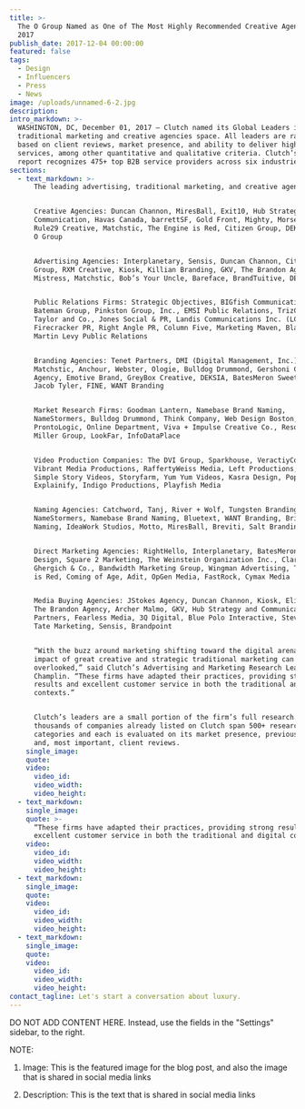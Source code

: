 ```yaml
---
title: >-
  The O Group Named as One of The Most Highly Recommended Creative Agencies in
  2017
publish_date: 2017-12-04 00:00:00
featured: false
tags:
  - Design
  - Influencers
  - Press
  - News
image: /uploads/unnamed-6-2.jpg
description:
intro_markdown: >-
  WASHINGTON, DC, December 01, 2017 – Clutch named its Global Leaders in the
  traditional marketing and creative agencies space. All leaders are ranked
  based on client reviews, market presence, and ability to deliver high-quality
  services, among other quantitative and qualitative criteria. Clutch’s annual
  report recognizes 475+ top B2B service providers across six industries.
sections:
  - text_markdown: >-
      The leading advertising, traditional marketing, and creative agencies are:


      Creative Agencies: Duncan Channon, MiresBall, Exit10, Hub Strategy and
      Communication, Havas Canada, barrettSF, Gold Front, Mighty, Morsekode,
      Rule29 Creative, Matchstic, The Engine is Red, Citizen Group, DEKSIA, The
      O Group


      Advertising Agencies: Interplanetary, Sensis, Duncan Channon, Citizen
      Group, RXM Creative, Kiosk, Killian Branding, GKV, The Brandon Agency,
      Mistress, Matchstic, Bob’s Your Uncle, Bareface, BrandTuitive, DEKSIA


      Public Relations Firms: Strategic Objectives, BIGfish Communications,
      Bateman Group, Pinkston Group, Inc., EMSI Public Relations, TrizCom PR,
      Taylor and Co., Jones Social & PR, Landis Communications Inc. (LCI),
      Firecracker PR, Right Angle PR, Column Five, Marketing Maven, Blaze PR,
      Martin Levy Public Relations


      Branding Agencies: Tenet Partners, DMI (Digital Management, Inc.),
      Matchstic, Anchour, Webster, Ologie, Bulldog Drummond, Gershoni Creative
      Agency, Emotive Brand, GreyBox Creative, DEKSIA, BatesMeron Sweet Design,
      Jacob Tyler, FINE, WANT Branding


      Market Research Firms: Goodman Lantern, Namebase Brand Naming,
      NameStormers, Bulldog Drummond, Think Company, Web Design Boston, Sensis,
      ProntoLogic, Online Department, Viva + Impulse Creative Co., Resound, The
      Miller Group, LookFar, InfoDataPlace


      Video Production Companies: The DVI Group, Sparkhouse, VeractiyColab,
      Vibrant Media Productions, RaffertyWeiss Media, Left Productions, Ydraw,
      Simple Story Videos, Storyfarm, Yum Yum Videos, Kasra Design, Pop Video,
      Explainify, Indigo Productions, Playfish Media


      Naming Agencies: Catchword, Tanj, River + Wolf, Tungsten Branding, Zinzin,
      NameStormers, Namebase Brand Naming, Bluetext, WANT Branding, Brighter
      Naming, IdeaWork Studios, Motto, MiresBall, Breviti, Salt Branding


      Direct Marketing Agencies: RightHello, Interplanetary, BatesMeron Sweet
      Design, Square 2 Marketing, The Weinstein Organization Inc., Clarke, Inc.,
      Ghergich & Co., Bandwidth Marketing Group, Wingman Advertising, The Engine
      is Red, Coming of Age, Adit, OpGen Media, FastRock, Cymax Media


      Media Buying Agencies: JStokes Agency, Duncan Channon, Kiosk, Elite SEM,
      The Brandon Agency, Archer Malmo, GKV, Hub Strategy and Communication, DMi
      Partners, Fearless Media, 3Q Digital, Blue Polo Interactive, Stevens &
      Tate Marketing, Sensis, Brandpoint


      “With the buzz around marketing shifting toward the digital arena, the
      impact of great creative and strategic traditional marketing can be
      overlooked,” said Clutch’s Advertising and Marketing Research Lead Kimmie
      Champlin. “These firms have adapted their practices, providing strong
      results and excellent customer service in both the traditional and digital
      contexts.”


      Clutch’s leaders are a small portion of the firm’s full research. The
      thousands of companies already listed on Clutch span 500+ research
      categories and each is evaluated on its market presence, previous work,
      and, most important, client reviews.
    single_image:
    quote:
    video:
      video_id:
      video_width:
      video_height:
  - text_markdown:
    single_image:
    quote: >-
      “These firms have adapted their practices, providing strong results and
      excellent customer service in both the traditional and digital contexts.”
    video:
      video_id:
      video_width:
      video_height:
  - text_markdown:
    single_image:
    quote:
    video:
      video_id:
      video_width:
      video_height:
  - text_markdown:
    single_image:
    quote:
    video:
      video_id:
      video_width:
      video_height:
contact_tagline: Let's start a conversation about luxury.
---
```



DO NOT ADD CONTENT HERE. Instead, use the fields in the "Settings" sidebar, to the right.

NOTE:

1. Image: This is the featured image for the blog post, and also the image that is shared in social media links

2. Description: This is the text that is shared in social media links